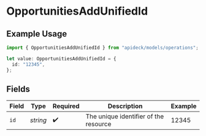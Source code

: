 # OpportunitiesAddUnifiedId

## Example Usage

```typescript
import { OpportunitiesAddUnifiedId } from "apideck/models/operations";

let value: OpportunitiesAddUnifiedId = {
  id: "12345",
};
```

## Fields

| Field                                 | Type                                  | Required                              | Description                           | Example                               |
| ------------------------------------- | ------------------------------------- | ------------------------------------- | ------------------------------------- | ------------------------------------- |
| `id`                                  | *string*                              | :heavy_check_mark:                    | The unique identifier of the resource | 12345                                 |